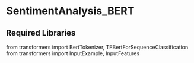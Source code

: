 # SentimentAnalysis_BERT

## Required Libraries
from transformers import BertTokenizer, TFBertForSequenceClassification
from transformers import InputExample, InputFeatures
